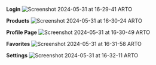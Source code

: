 **Login**
![Screenshot 2024-05-31 at 16-29-41 ARTO](https://github.com/user-attachments/assets/d439c387-66eb-4fea-9a9e-8840d1bdbb7c)

**Products**
![Screenshot 2024-05-31 at 16-30-24 ARTO](https://github.com/user-attachments/assets/7873406f-f0b8-44b4-b255-b542a3104cbd)

**Profile Page**
![Screenshot 2024-05-31 at 16-30-49 ARTO](https://github.com/user-attachments/assets/879388ce-0e18-4bee-a072-aa16b8593a2e)

**Favorites**
![Screenshot 2024-05-31 at 16-31-58 ARTO](https://github.com/user-attachments/assets/bb6c13fe-516e-4226-82c3-417a9f037b6e)

**Settings**
![Screenshot 2024-05-31 at 16-32-11 ARTO](https://github.com/user-attachments/assets/7ceac12a-67ff-4237-b92e-70439964b402)
